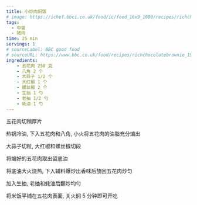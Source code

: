 ```yaml
---
title: 小炒肉焖饭
# image: https://ichef.bbci.co.uk/food/ic/food_16x9_1600/recipes/richchocolatebrownie_1933_16x9.jpg
tags:
  - 中餐
  - 猪肉
time: 25 min
servings: 1
# sourceLabel: BBC good food
# sourceURL: https://www.bbc.co.uk/food/recipes/richchocolatebrownie_1933/
ingredients:
    - 五花肉 250 克
    - 八角 2 个
    - 大蒜子 1/2 个
    - 大红椒 1 个
    - 螺丝椒 2 个
    - 生抽 1 勺
    - 老抽 1/2 勺
    - 蚝油 1 勺
---
```


五花肉切稍厚片

热锅冷油, 下入五花肉和八角, 小火将五花肉的油脂充分煸出

大蒜子切粒, 大红椒和螺丝椒切段

将煸好的五花肉取出留底油

将底油大火烧热, 下入辅料爆炒出香味后放回五花肉炒匀

加入生抽, 老抽和蚝油后翻炒均匀

将米饭平铺在五花肉表面, 关火焖 5 分钟即可开吃